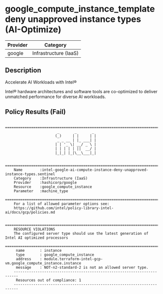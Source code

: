 # google_compute_instance_template deny unapproved instance types (AI-Optimize)

| Provider            | Category                 |
|---------------------|--------------------------|
| google              | Infrastructure (IaaS)    |

## Description

Accelerate AI Workloads with Intel®

Intel® hardware architectures and software tools are co-optimized to deliver unmatched performance for diverse AI workloads. 

## Policy Results (Fail)

        ========================================================================
                            _       _       _
                           (_)     | |     | |
                            _ _ __ | |_ ___| |
                           | | '_ \| __/ _ \ |
                           | | | | | ||  __/ |
                           |_|_| |_|\__\___|_|

        ========================================================================
        Name        :intel-google-ai-compute-instance-deny-unapproved-instance-types.sentinel
        Category    :Infrastructure (IaaS)
        Provider    :hashicorp/google
        Resource    :google_compute_instance
        Parameter   :machine_type
        ========================================================================
        For a list of allowed parameter options see:
        https://github.com/intel/policy-library-intel-ai/docs/gcp/policies.md

        ========================================================================
        RESOURCE VIOLATIONS
        The configured server type should use the latest generation of Intel AI optimized processors
        ========================================================================
         name       : instance
         type       : google_compute_instance
         address    : module.terraform-intel-gcp-vm.google_compute_instance.instance
         message    : NOT-n2-standard-2 is not an allowed server type.
        ------------------------------------------------------------------------
         Resources out of compliance: 1
        ------------------------------------------------------------------------